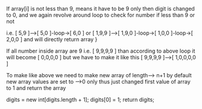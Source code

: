 If array[i] is not less than 9, means it have to be 9 only then digit is changed to 0,
and we again revolve around loop to check for number if less than 9 or not

i.e. [ 5,9 ]-->[ 5,0 ]-loop->[ 6,0 ] or
[ 1,9,9 ]-->[ 1,9,0 ]-loop->[ 1,0,0 ]-loop->[ 2,0,0 ]
and will directly return array
}

If all number inside array are 9
i.e. [ 9,9,9,9 ] than according to above loop it will become [ 0,0,0,0 ]
but we have to make it like this [ 9,9,9,9 ]-->[ 1,0,0,0,0 ]


To make like above we need to make new array of length--> n+1
by default new array values are set to -->0 only
thus just changed first value of array to 1 and return the array

digits = new int[digits.length + 1];
digits[0] = 1;
return digits; 
